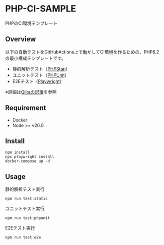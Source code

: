 # PHP-CI-SAMPLE

PHPのCI環境テンプレート 

## Overview

以下の自動テストをGitHubActions上で動かしてCI環境を作るための、PHP8.2の最小構成テンプレートです。

- 静的解析テスト（[PHPStan](https://phpstan.org/)）
- ユニットテスト（[PHPUnit](https://phpunit.de/)）
- E2Eテスト（[Playwright](https://playwright.dev/)）

※詳細は[Qiitaの記事](https://qiita.com/tikamoto/items/03745ed7be082548433e)を参照

## Requirement

- Docker
- Node >= v20.0

## Install

```shell
npm install
npx playwright install
docker-compose up -d
```

## Usage

静的解析テスト実行
```
npm run test:static 
```

ユニットテスト実行
```
npm run test:phpunit 
```

E2Eテスト実行
```
npm run test:e2e 
```



